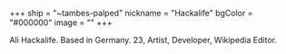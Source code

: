 +++
ship = "~tambes-palped"
nickname = "Hackalife"
bgColor = "#000000"
image = ""
+++

Ali Hackalife. 
Based in Germany.
23, Artist, Developer, Wikipedia Editor.
